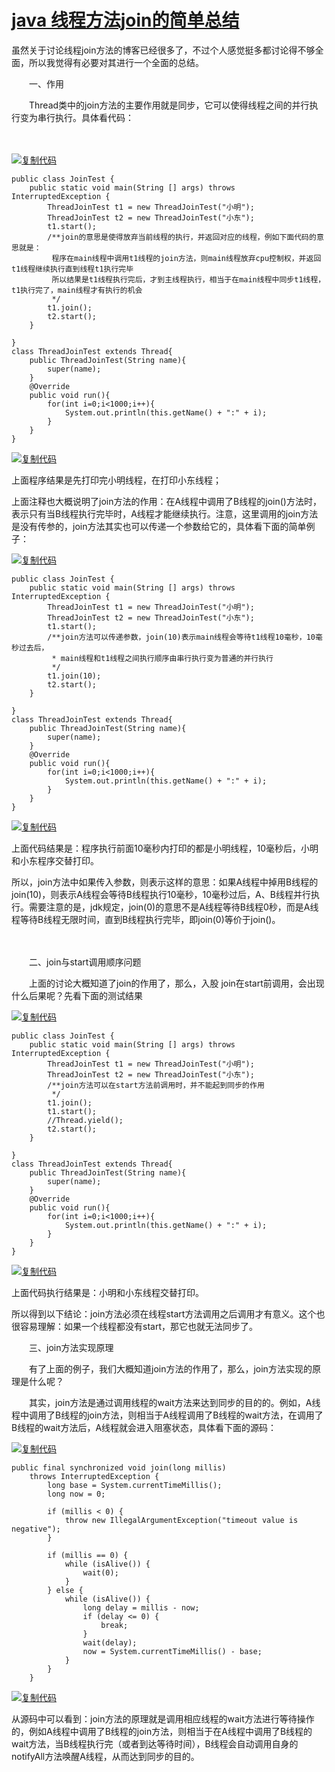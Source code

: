 # [java 线程方法join的简单总结](https://www.cnblogs.com/lcplcpjava/p/6896904.html)



虽然关于讨论线程join方法的博客已经很多了，不过个人感觉挺多都讨论得不够全面，所以我觉得有必要对其进行一个全面的总结。

　　一、作用

　　Thread类中的join方法的主要作用就是同步，它可以使得线程之间的并行执行变为串行执行。具体看代码：

　　

[![复制代码](https://common.cnblogs.com/images/copycode.gif)](javascript:void(0);)

```
public class JoinTest {
    public static void main(String [] args) throws InterruptedException {
        ThreadJoinTest t1 = new ThreadJoinTest("小明");
        ThreadJoinTest t2 = new ThreadJoinTest("小东");
        t1.start();
        /**join的意思是使得放弃当前线程的执行，并返回对应的线程，例如下面代码的意思就是：
         程序在main线程中调用t1线程的join方法，则main线程放弃cpu控制权，并返回t1线程继续执行直到线程t1执行完毕
         所以结果是t1线程执行完后，才到主线程执行，相当于在main线程中同步t1线程，t1执行完了，main线程才有执行的机会
         */
        t1.join();
        t2.start();
    }

}
class ThreadJoinTest extends Thread{
    public ThreadJoinTest(String name){
        super(name);
    }
    @Override
    public void run(){
        for(int i=0;i<1000;i++){
            System.out.println(this.getName() + ":" + i);
        }
    }
}
```

[![复制代码](https://common.cnblogs.com/images/copycode.gif)](javascript:void(0);)

上面程序结果是先打印完小明线程，在打印小东线程；　　

上面注释也大概说明了join方法的作用：在A线程中调用了B线程的join()方法时，表示只有当B线程执行完毕时，A线程才能继续执行。注意，这里调用的join方法是没有传参的，join方法其实也可以传递一个参数给它的，具体看下面的简单例子：

[![复制代码](https://common.cnblogs.com/images/copycode.gif)](javascript:void(0);)

```
public class JoinTest {
    public static void main(String [] args) throws InterruptedException {
        ThreadJoinTest t1 = new ThreadJoinTest("小明");
        ThreadJoinTest t2 = new ThreadJoinTest("小东");
        t1.start();
        /**join方法可以传递参数，join(10)表示main线程会等待t1线程10毫秒，10毫秒过去后，
         * main线程和t1线程之间执行顺序由串行执行变为普通的并行执行
         */
        t1.join(10);
        t2.start();
    }

}
class ThreadJoinTest extends Thread{
    public ThreadJoinTest(String name){
        super(name);
    }
    @Override
    public void run(){
        for(int i=0;i<1000;i++){
            System.out.println(this.getName() + ":" + i);
        }
    }
}
```

[![复制代码](https://common.cnblogs.com/images/copycode.gif)](javascript:void(0);)

上面代码结果是：程序执行前面10毫秒内打印的都是小明线程，10毫秒后，小明和小东程序交替打印。

所以，join方法中如果传入参数，则表示这样的意思：如果A线程中掉用B线程的join(10)，则表示A线程会等待B线程执行10毫秒，10毫秒过后，A、B线程并行执行。需要注意的是，jdk规定，join(0)的意思不是A线程等待B线程0秒，而是A线程等待B线程无限时间，直到B线程执行完毕，即join(0)等价于join()。

　　

　　二、join与start调用顺序问题

　　上面的讨论大概知道了join的作用了，那么，入股 join在start前调用，会出现什么后果呢？先看下面的测试结果

[![复制代码](https://common.cnblogs.com/images/copycode.gif)](javascript:void(0);)

```
public class JoinTest {
    public static void main(String [] args) throws InterruptedException {
        ThreadJoinTest t1 = new ThreadJoinTest("小明");
        ThreadJoinTest t2 = new ThreadJoinTest("小东");
        /**join方法可以在start方法前调用时，并不能起到同步的作用
         */
        t1.join();
        t1.start();
        //Thread.yield();
        t2.start();
    }

}
class ThreadJoinTest extends Thread{
    public ThreadJoinTest(String name){
        super(name);
    }
    @Override
    public void run(){
        for(int i=0;i<1000;i++){
            System.out.println(this.getName() + ":" + i);
        }
    }
}
```

[![复制代码](https://common.cnblogs.com/images/copycode.gif)](javascript:void(0);)

上面代码执行结果是：小明和小东线程交替打印。

所以得到以下结论：join方法必须在线程start方法调用之后调用才有意义。这个也很容易理解：如果一个线程都没有start，那它也就无法同步了。

 

　　三、join方法实现原理

　　有了上面的例子，我们大概知道join方法的作用了，那么，join方法实现的原理是什么呢？

　　其实，join方法是通过调用线程的wait方法来达到同步的目的的。例如，A线程中调用了B线程的join方法，则相当于A线程调用了B线程的wait方法，在调用了B线程的wait方法后，A线程就会进入阻塞状态，具体看下面的源码：

[![复制代码](https://common.cnblogs.com/images/copycode.gif)](javascript:void(0);)

```
public final synchronized void join(long millis)
    throws InterruptedException {
        long base = System.currentTimeMillis();
        long now = 0;

        if (millis < 0) {
            throw new IllegalArgumentException("timeout value is negative");
        }

        if (millis == 0) {
            while (isAlive()) {
                wait(0);
            }
        } else {
            while (isAlive()) {
                long delay = millis - now;
                if (delay <= 0) {
                    break;
                }
                wait(delay);
                now = System.currentTimeMillis() - base;
            }
        }
    }
```

[![复制代码](https://common.cnblogs.com/images/copycode.gif)](javascript:void(0);)

从源码中可以看到：join方法的原理就是调用相应线程的wait方法进行等待操作的，例如A线程中调用了B线程的join方法，则相当于在A线程中调用了B线程的wait方法，当B线程执行完（或者到达等待时间），B线程会自动调用自身的notifyAll方法唤醒A线程，从而达到同步的目的。